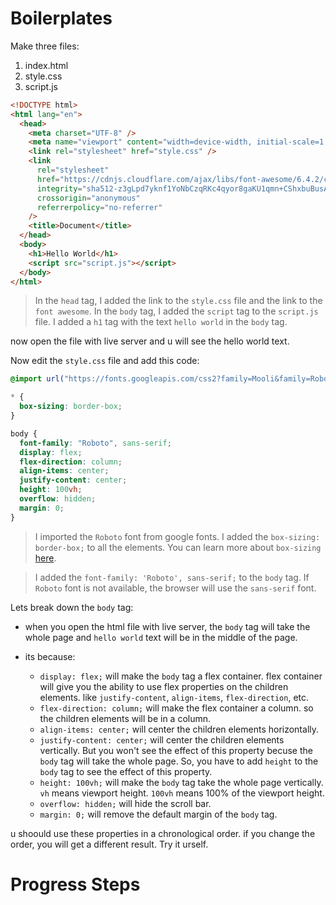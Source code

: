 # Boilerplates

Make three files:

1. index.html
2. style.css
3. script.js

```html
<!DOCTYPE html>
<html lang="en">
  <head>
    <meta charset="UTF-8" />
    <meta name="viewport" content="width=device-width, initial-scale=1.0" />
    <link rel="stylesheet" href="style.css" />
    <link
      rel="stylesheet"
      href="https://cdnjs.cloudflare.com/ajax/libs/font-awesome/6.4.2/css/all.min.css"
      integrity="sha512-z3gLpd7yknf1YoNbCzqRKc4qyor8gaKU1qmn+CShxbuBusANI9QpRohGBreCFkKxLhei6S9CQXFEbbKuqLg0DA=="
      crossorigin="anonymous"
      referrerpolicy="no-referrer"
    />
    <title>Document</title>
  </head>
  <body>
    <h1>Hello World</h1>
    <script src="script.js"></script>
  </body>
</html>
```

> In the `head` tag, I added the link to the `style.css` file and the link to the `font awesome`.
> In the `body` tag, I added the `script` tag to the `script.js` file.
> I added a `h1` tag with the text `hello world` in the `body` tag.

now open the file with live server and u will see the hello world text.

Now edit the `style.css` file and add this code:

```css
@import url("https://fonts.googleapis.com/css2?family=Mooli&family=Roboto:ital,wght@0,400;1,100&display=swap");

* {
  box-sizing: border-box;
}

body {
  font-family: "Roboto", sans-serif;
  display: flex;
  flex-direction: column;
  align-items: center;
  justify-content: center;
  height: 100vh;
  overflow: hidden;
  margin: 0;
}
```

> I imported the `Roboto` font from google fonts.
> I added the `box-sizing: border-box;` to all the elements. You can learn more about `box-sizing` [here](https://www.w3schools.com/css/css3_box-sizing.asp#:~:text=The%20box%2Dsizing%20property%20allows,are%20the%20same%20size%20now!).

> I added the `font-family: 'Roboto', sans-serif;` to the `body` tag. If `Roboto` font is not available, the browser will use the `sans-serif` font.

Lets break down the `body` tag:

- when you open the html file with live server, the `body` tag will take the whole page and `hello world` text will be in the middle of the page.

- its because:
  - `display: flex;` will make the `body` tag a flex container. flex container will give you the ability to use flex properties on the children elements. like `justify-content`, `align-items`, `flex-direction`, etc.
  - `flex-direction: column;` will make the flex container a column. so the children elements will be in a column.
  - `align-items: center;` will center the children elements horizontally.
  - `justify-content: center;` will center the children elements vertically. But you won't see the effect of this property becuse the `body` tag will take the whole page. So, you have to add `height` to the `body` tag to see the effect of this property.
  - `height: 100vh;` will make the `body` tag take the whole page vertically. `vh` means viewport height. `100vh` means 100% of the viewport height.
  - `overflow: hidden;` will hide the scroll bar.
  - `margin: 0;` will remove the default margin of the `body` tag.

u shoould use these properties in a chronological order. if you change the order, you will get a different result.
Try it urself.

# Progress Steps

